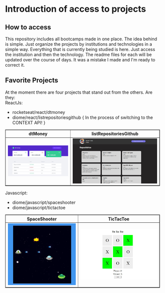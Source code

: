 # Introduction of access to projects

## How to access

This repository includes all bootcamps made in one place.
The idea behind is simple. Just organize the projects by institutions and technologies in a simple way.
Everything that is currently being studied is here. Just access the institution and then the technology.
The readme files for each will be updated over the course of days. It was a mistake I made and I'm ready to correct it.

## Favorite Projects

At the moment there are four projects that stand out from the others.
Are they:<br />
ReactJs:<br />
  * rocketseat/react/dtmoney
  * diome/react/listrepositoriesgithub { In the process of switching to the CONTEXT API! }
<table border="1">
    <thead>
    	<tr>
        	<th>dtMoney</th>
          <th>listRepositoriesGithub</th>
        </tr>
    </thead>
    <tbody>
    	<tr>
        	<td align="center"><img src="rocketseat/react/dtmoney/src/assets/dtmoney.JPG" alt="screen project" /></td>
            <td align="center"><img src="diome/react/listrepositoriesgithub/src/img/listrepo.JPG" alt="screen project" /></td>
        </tr>
    </tbody>
</table>

Javascript:
 * diome/javascript/spaceshooter
 * diome/javascript/tictactoe

<table border="1">
    <thead>
    	<tr>
        	<th>SpaceShooter</th>
          <th>TicTacToe</th>
        </tr>
    </thead>
    <tbody>
    	<tr>
        	<td align="center"><img src="diome/javascript/spaceshooter/img/spaceshooter.png" alt="screen game" /></td>
            <td align="center"><img src="diome/javascript/tictactoe/img/tictactoe.JPG" alt="screen game" /></td>
        </tr>
    </tbody>
</table>



